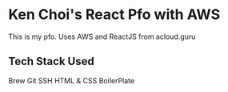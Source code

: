 # Ken Choi's React Pfo with AWS

This is my pfo. Uses AWS and ReactJS
from acloud.guru

## Tech Stack Used
Brew
Git
SSH
HTML & CSS BoilerPlate
